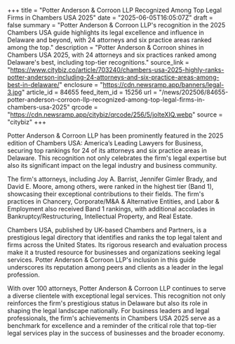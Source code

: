 +++
title = "Potter Anderson & Corroon LLP Recognized Among Top Legal Firms in Chambers USA 2025"
date = "2025-06-05T16:05:07Z"
draft = false
summary = "Potter Anderson & Corroon LLP's recognition in the 2025 Chambers USA guide highlights its legal excellence and influence in Delaware and beyond, with 24 attorneys and six practice areas ranked among the top."
description = "Potter Anderson & Corroon shines in Chambers USA 2025, with 24 attorneys and six practices ranked among Delaware's best, including top-tier recognitions."
source_link = "https://www.citybiz.co/article/703240/chambers-usa-2025-highly-ranks-potter-anderson-including-24-attorneys-and-six-practice-areas-among-best-in-delaware/"
enclosure = "https://cdn.newsramp.app/banners/legal-3.jpg"
article_id = 84655
feed_item_id = 15256
url = "/news/202506/84655-potter-anderson-corroon-llp-recognized-among-top-legal-firms-in-chambers-usa-2025"
qrcode = "https://cdn.newsramp.app/citybiz/qrcode/256/5/jolteXIQ.webp"
source = "citybiz"
+++

<p>Potter Anderson & Corroon LLP has been prominently featured in the 2025 edition of Chambers USA: America’s Leading Lawyers for Business, securing top rankings for 24 of its attorneys and six practice areas in Delaware. This recognition not only celebrates the firm's legal expertise but also its significant impact on the legal industry and business community.</p><p>The firm's attorneys, including Joy A. Barrist, Jennifer Gimler Brady, and David E. Moore, among others, were ranked in the highest tier (Band 1), showcasing their exceptional contributions to their fields. The firm's practices in Chancery, Corporate/M&A & Alternative Entities, and Labor & Employment also received Band 1 rankings, with additional accolades in Bankruptcy/Restructuring, Intellectual Property, and Real Estate.</p><p>Chambers USA, published by UK-based Chambers and Partners, is a prestigious legal directory that identifies and ranks the top legal talent and firms across the United States. Its rigorous research and evaluation process make it a trusted resource for businesses and organizations seeking legal services. Potter Anderson & Corroon LLP's inclusion in this guide underscores its reputation among peers and clients as a leader in the legal profession.</p><p>With over 100 attorneys, Potter Anderson & Corroon LLP continues to serve a diverse clientele with exceptional legal services. This recognition not only reinforces the firm's prestigious status in Delaware but also its role in shaping the legal landscape nationally. For business leaders and legal professionals, the firm's achievements in Chambers USA 2025 serve as a benchmark for excellence and a reminder of the critical role that top-tier legal services play in the success of businesses and the broader economy.</p>